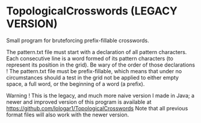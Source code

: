 # TopologicalCrosswords (LEGACY VERSION)
Small program for bruteforcing prefix-fillable crosswords.

The pattern.txt file must start with a declaration of all pattern characters.
Each consecutive line is a word formed of its pattern characters (to represent its position in the grid).
Be wary of the order of those declarations ! 
The pattern.txt file must be prefix-fillable, which means that under no circumstances should a test in the grid not be applied to either empty space, a full word, or the beginning of a word (a prefix).

Warning ! This is the legacy, and much more naive version I made in Java; a newer and improved version of this program is available at https://github.com/lologar1/TopologicalCrosswords
Note that all previous format files will also work with the newer version.

